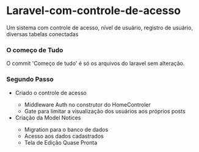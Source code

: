 # Laravel-com-controle-de-acesso
Um sistema com controle de acesso, nível de usuário, registro de usuário, diversas tabelas conectadas 
<h3>O começo de Tudo</h3>
<p>O commit 'Começo de tudo' é só os arquivos do laravel sem alteração.</p>
<h3> Segundo Passo</h3>
<ul>
    <li>Criado o controle de acesso</li>
    <ul>
        <li>Middleware Auth no construtor do HomeControler</li>
        <li>Gate para limitar a visualização dos usuários aos próprios posts</li>
    </ul>
    <li>Criação da Model Notices</li>
    <ul>
        <li>Migration para o banco de dados</li>
        <li>Acesso aos dados cadastrados</li>
        <li>Tela de Edição Quase Pronta</li>
    </ul>
    
    
    
</ul>
